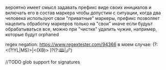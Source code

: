 
вероятно имеет смысл задавать префикс виде своих инициалов
и включать его в состав маркера
чтобы допустим с ситуации, когда два человека используют свои "приватные" маркеры, префикс позволяет нацелить обработку маркеров только на "свои"
иначе если будуьт обрабатываться все, можно при "чистке" удалить чужие, например,
которые будут orphaned

regex negation:
https://www.regextester.com/94366
в моем случае: (?:<(?!YL|MS)>|<(XB)> )?(?:🕮|🖉)

//TODO glob support for signatures
